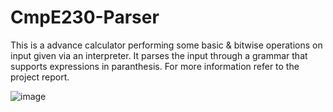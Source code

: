# CmpE230-Parser

This is a advance calculator performing some basic & bitwise operations on input given via an interpreter. It parses the input through a grammar that supports expressions in paranthesis. For more information refer to the project report.

![image](https://user-images.githubusercontent.com/95189786/229363113-65a251dd-8f2b-46f8-8b67-dc2b283e0abd.png)
